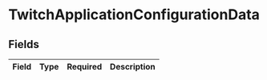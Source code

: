 # TwitchApplicationConfigurationData


## Fields

| Field       | Type        | Required    | Description |
| ----------- | ----------- | ----------- | ----------- |